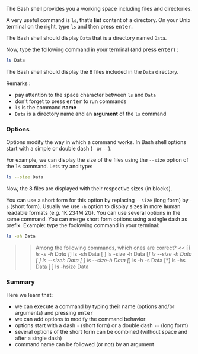 The Bash shell provides you a working space including files and directories.

A very useful command is `ls`, that’s **l**i**s**t content of a directory.
On your Unix terminal on the right, type `ls` and then press <kbd>enter</kbd>.

The Bash shell should display `Data` that is a directory named `Data`.

Now, type the following command in your terminal (and press <kbd>enter</kbd>) :

```bash
ls Data
```

The Bash shell should display the 8 files included in the `Data` directory.

Remarks : 
* pay attention to the space character between `ls` and `Data`
* don't forget to press <kbd>enter</kbd> to run commands
* `ls` is the command **name**
* `Data` is a directory name and an **argument** of the `ls` command

### Options

Options modify the way in which a command works.
In Bash shell options start with a simple or double dash (`-` or `--`).

For example, we can display the size of the files using the `--size` option of the `ls` command. 
Lets try and type: 

```bash
ls --size Data
```

Now, the 8 files are displayed with their respective sizes (in blocks). 

You can use a short form for this option by replacing `--size` (long form) by `-s` (short form).
Usually we use `-h` option to display sizes in more **h**uman readable formats (e.g. 1K 234M 2G). 
You can use several options in the same command.
You can merge short form options using a single dash as prefix.
Example: type the foolowing command in your terminal:

```bash
ls -sh Data
```

>> Among the following commands, which ones are correct? <<
[*] ls -s -h Data
[*] ls -sh Data
[ ] ls -size -h Data
[*] ls --size -h Data
[ ] ls --sizeh Data
[ ] ls --size-h Data
[*] ls -h -s Data
[*] ls -hs Data
[ ] ls -hsize Data


### Summary

Here we learn that:
- we can execute a command by typing their name (options and/or arguments) and pressing <kbd>enter</kbd>
- we can add options to modify the command behavior
- options start with a dash `-` (short form) or a double dash `--` (long form)
- several options of the short form can be combined (without space and after a single dash)
- command name can be followed (or not) by an argument

